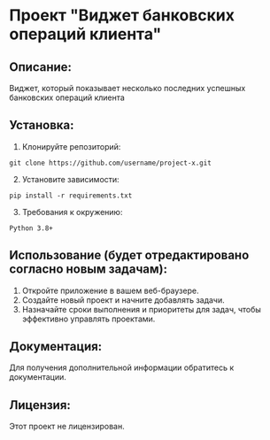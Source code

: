 # Проект "Виджет банковских операций клиента"

## Описание:
Виджет, который показывает несколько последних успешных банковских операций клиента


## Установка:

1. Клонируйте репозиторий:
```
git clone https://github.com/username/project-x.git
```
2. Установите зависимости:
```
pip install -r requirements.txt
```
3. Требования к окружению:
```
Python 3.8+
```
## Использование (будет отредактировано согласно новым задачам):

1. Откройте приложение в вашем веб-браузере.
2. Создайте новый проект и начните добавлять задачи.
3. Назначайте сроки выполнения и приоритеты для задач, чтобы эффективно управлять проектами.

## Документация:

Для получения дополнительной информации обратитесь к документации.

## Лицензия:

Этот проект не лицензирован.

